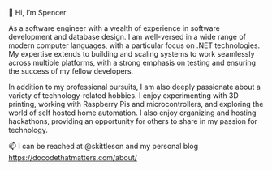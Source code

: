 👋 Hi, I’m Spencer

As a software engineer with a wealth of experience in software development and database design. I am well-versed in a wide range of modern computer languages, with a particular focus on .NET technologies. My expertise extends to building and scaling systems to work seamlessly across multiple platforms, with a strong emphasis on testing and ensuring the success of my fellow developers.

In addition to my professional pursuits, I am also deeply passionate about a variety of technology-related hobbies. I enjoy experimenting with 3D printing, working with Raspberry Pis and microcontrollers, and exploring the world of self hosted home automation. I also enjoy organizing and hosting hackathons, providing an opportunity for others to share in my passion for technology.

📫 I can be reached at @skittleson and my personal blog https://docodethatmatters.com/about/

<!---
skittleson/skittleson is a ✨ special ✨ repository because its `README.md` (this file) appears on your GitHub profile.
You can click the Preview link to take a look at your changes.
--->
